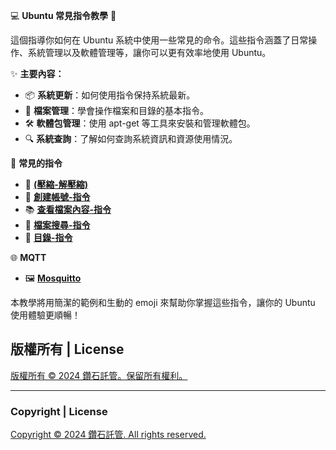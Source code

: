 💻 **Ubuntu 常見指令教學** 🚀

這個指導你如何在 Ubuntu 系統中使用一些常見的命令。這些指令涵蓋了日常操作、系統管理以及軟體管理等，讓你可以更有效率地使用 Ubuntu。

✨ **主要內容：**
- 📦 **系統更新**：如何使用指令保持系統最新。
- 📁 **檔案管理**：學會操作檔案和目錄的基本指令。
- 🛠️ **軟體包管理**：使用 apt-get 等工具來安裝和管理軟體包。
- 🔍 **系統查詢**：了解如何查詢系統資訊和資源使用情況。


📂 **常見的指令**
- 🔰  [**(壓縮-解壓縮)** ](/(壓縮-解壓縮)/)
- 👩 [**創建帳號-指令**](/創建帳號/)
- 📚 [**查看檔案內容-指令** ](/查看檔案內容/)
- 🔎 [**檔案搜尋-指令** ](/檔案搜尋/)
- 📂 [**目錄-指令** ](/目錄指令/)


🌐 **MQTT**
- 🖼  [**Mosquitto** ](/Mosquitto/)


本教學將用簡潔的範例和生動的 emoji 來幫助你掌握這些指令，讓你的 Ubuntu 使用體驗更順暢！


## 版權所有 | License

[版權所有 © 2024 鑽石託管。保留所有權利。](https://discord.gg/5Fky5SEfBd)

---

### Copyright | License

[Copyright © 2024 鑽石託管. All rights reserved.](https://discord.gg/5Fky5SEfBd)